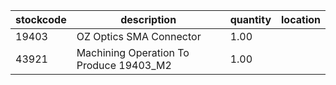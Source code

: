|stockcode|description|quantity|location|
|---------|-----------|--------|--------|
|19403|OZ Optics SMA Connector|1.00||
|43921|Machining Operation To Produce 19403_M2|1.00||
